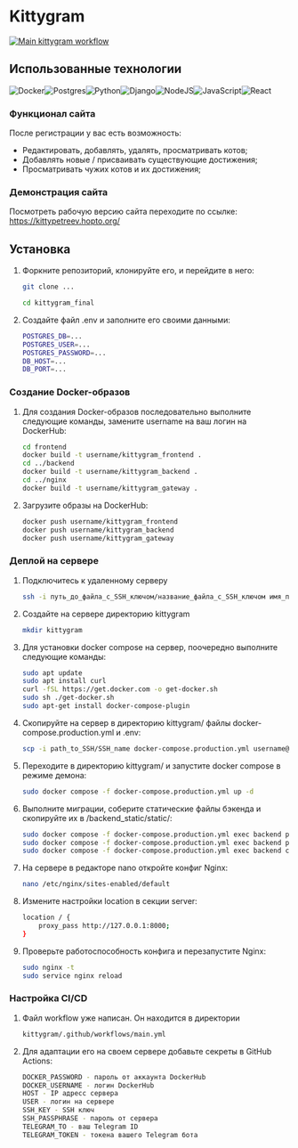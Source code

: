 # Kittygram

[![Main kittygram workflow](https://github.com/artempetreev/kittygram_final/actions/workflows/main.yml/badge.svg)](https://github.com/artempetreev/kittygram_final/actions/workflows/main.yml)

## Использованные технологии

![Docker](https://img.shields.io/badge/docker-%230db7ed.svg?style=for-the-badge&logo=docker&logoColor=white)![Postgres](https://img.shields.io/badge/postgres-%23316192.svg?style=for-the-badge&logo=postgresql&logoColor=white)![Python](https://img.shields.io/badge/python-3670A0?style=for-the-badge&logo=python&logoColor=ffdd54)![Django](https://img.shields.io/badge/django-%23092E20.svg?style=for-the-badge&logo=django&logoColor=white)![NodeJS](https://img.shields.io/badge/node.js-6DA55F?style=for-the-badge&logo=node.js&logoColor=white)![JavaScript](https://img.shields.io/badge/javascript-%23323330.svg?style=for-the-badge&logo=javascript&logoColor=%23F7DF1E)![React](https://img.shields.io/badge/react-%2320232a.svg?style=for-the-badge&logo=react&logoColor=%2361DAFB)

### Функционал сайта 

После регистрации у вас есть возможность:

- Редактировать, добавлять, удалять, просматривать котов;
- Добавлять новые / присваивать существующие достижения; 
- Просматривать чужих котов и их достижения;

### Демонстрация сайта
Посмотреть рабочую версию сайта переходите по ссылке: https://kittypetreev.hopto.org/

## Установка 

1. Форкните репозиторий, клонируйте его, и перейдите в него:

    ```bash
    git clone ...
    ```
    ```bash
    cd kittygram_final
    ```
2. Создайте файл .env и заполните его своими данными:

    ```bash
    POSTGRES_DB=...
    POSTGRES_USER=...
    POSTGRES_PASSWORD=...
    DB_HOST=...
    DB_PORT=...
    ```

### Создание Docker-образов

1. Для создания Docker-образов последовательно выполните следующие команды, замените username на ваш логин на DockerHub:

    ```bash
    cd frontend
    docker build -t username/kittygram_frontend .
    cd ../backend
    docker build -t username/kittygram_backend .
    cd ../nginx
    docker build -t username/kittygram_gateway . 
    ```

2. Загрузите образы на DockerHub:

    ```bash
    docker push username/kittygram_frontend
    docker push username/kittygram_backend
    docker push username/kittygram_gateway
    ```

### Деплой на сервере

1. Подключитесь к удаленному серверу

    ```bash
    ssh -i путь_до_файла_с_SSH_ключом/название_файла_с_SSH_ключом имя_пользователя@ip_адрес_сервера 
    ```

2. Создайте на сервере директорию kittygram

    ```bash
    mkdir kittygram
    ```

3. Для установки docker compose на сервер, поочередно выполните следующие команды:

    ```bash
    sudo apt update
    sudo apt install curl
    curl -fSL https://get.docker.com -o get-docker.sh
    sudo sh ./get-docker.sh
    sudo apt-get install docker-compose-plugin
    ```

4. Скопируйте на сервер в директорию kittygram/ файлы docker-compose.production.yml и .env:

    ```bash
    scp -i path_to_SSH/SSH_name docker-compose.production.yml username@server_ip:/home/username/kittygram/docker-compose.production.yml
    ```

5. Переходите в директорию kittygram/ и запустите docker compose в режиме демона:

    ```bash
    sudo docker compose -f docker-compose.production.yml up -d
    ```

6. Выполните миграции, соберите статические файлы бэкенда и скопируйте их в /backend_static/static/:

    ```bash
    sudo docker compose -f docker-compose.production.yml exec backend python manage.py migrate
    sudo docker compose -f docker-compose.production.yml exec backend python manage.py collectstatic
    sudo docker compose -f docker-compose.production.yml exec backend cp -r /app/collected_static/. /backend_static/static/
    ```

7. На сервере в редакторе nano откройте конфиг Nginx:

    ```bash
    nano /etc/nginx/sites-enabled/default
    ```

8. Измените настройки location в секции server:

    ```bash
    location / {
        proxy_pass http://127.0.0.1:8000;
    }
    ```

9. Проверьте работоспособность конфига и перезапустите Nginx:

    ```bash
    sudo nginx -t 
    sudo service nginx reload
    ```

### Настройка CI/CD

1. Файл workflow уже написан. Он находится в директории

    ```bash
    kittygram/.github/workflows/main.yml
    ```

2. Для адаптации его на своем сервере добавьте секреты в GitHub Actions:

    ```bash
    DOCKER_PASSWORD - пароль от аккаунта DockerHub
    DOCKER_USERNAME - логин DockerHub
    HOST - IP адресс сервера
    USER - логин на сервере
    SSH_KEY - SSH ключ
    SSH_PASSPHRASE - пароль от сервера
    TELEGRAM_TO - ваш Telegram ID
    TELEGRAM_TOKEN - токена вашего Telegram бота
    ```
